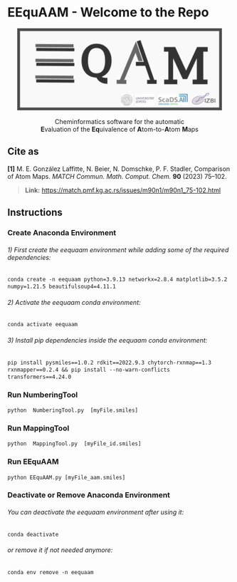 # EEquAAM - Welcome to the Repo


<p align="center">
<img src="./ReadmeLogo/EEquAAM_logo.png" width="460"/>
</p>


<div align="center">
Cheminformatics software for the automatic<br/>
<strong>E</strong>valuation of the <strong>Eq</strong>uivalence of <strong>A</strong>tom-to-<strong>A</strong>tom <strong>M</strong>aps
</div>


## Cite as


**[1]**   M. E. González Laffitte, N. Beier, N. Domschke, P. F. Stadler, Comparison of Atom Maps. *MATCH Commun. Math. Comput. Chem.* **90** (2023) 75–102.
> **Link:** https://match.pmf.kg.ac.rs/issues/m90n1/m90n1_75-102.html


## Instructions


### Create Anaconda Environment
###### 1) First create the eequaam environment while adding some of the required dependencies:
```
conda create -n eequaam python=3.9.13 networkx=2.8.4 matplotlib=3.5.2 numpy=1.21.5 beautifulsoup4=4.11.1
```
###### 2) Activate the eequaam conda environment:
```
conda activate eequaam
```
###### 3) Install pip dependencies inside the eequaam conda environment:
```
pip install pysmiles==1.0.2 rdkit==2022.9.3 chytorch-rxnmap==1.3 rxnmapper==0.2.4 && pip install --no-warn-conflicts transformers==4.24.0
```


### Run NumberingTool
```
python  NumberingTool.py  [myFile.smiles]
```


### Run MappingTool
```
python  MappingTool.py  [myFile_id.smiles]
```


### Run EEquAAM
```
python EEquAAM.py [myFile_aam.smiles]
```


### Deactivate or Remove Anaconda Environment
###### You can deactivate the eequaam environment after using it:
```
conda deactivate
```
###### or remove it if not needed anymore:
```
conda env remove -n eequaam
```
